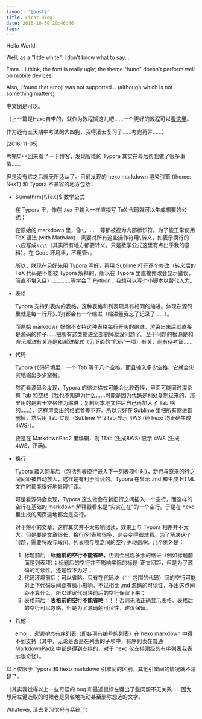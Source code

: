 ```yaml
---
layout: '[post]'
title: First Blog
date: 2016-10-30 20:46:46
tags:
---
```

Hello World! 

Well, as a "little white", I don't know what to say... 

Emm... I think, the font is really ugly; the theme "huno" doesn't perform well on mobile devices. 

Also, I found that emoji was not supported... (although which is not something matters)

中文倒是可以。

（上一篇是Hexo自带的，就作为教程搁这儿吧……一个更好的教程可以[看这里](http://www.tuicool.com/articles/AfQnQjy/)。

作为还有三天期中考试的大四狗，我得滚去复习了……考完再弄……）



[2016-11-05]

考完C++回来看了一下博客，发现智能的 Typora 其实在幕后帮我做了很多事情……

但是没有它之后就无所适从了。目前发现的 hexo markdown 渲染引擎 (theme: NexT) 和 Typora 不兼容的地方包括：

- $\\mathrm{\\TeX}$ 数学公式

  在 Typora 里，像在 .tex 里输入一样直接写 TeX 代码就可以生成想要的公式；

  在原始的 markdown 里，像`\`，`.`，`_`等都被视为内部标识符。为了能正常使用 TeX 语法 (with MathJax)，需要对所有这些操作符用`\`转义，如表示换行的`\\`应写成`\\\\`（其实所有地方都要转义，只是数学公式这里有点出乎我的意料）。在 Code 环境里，不用管`\`。

  所以，朕现在只好先用 Typora 写好，再用 Sublime 打开逐个修改（转义后的 TeX 代码是不能被 Typora 解释的，所以在 Typora 里直接修改会显示错误，简直不堪入目）…………等学会了 Python，我想可以写个小脚本以替代人力。

- 表格

  Typora 支持列表内的表格，这种表格和列表项具有相同的缩进。体现在源码里就是每一行开头的`|`都会有一个缩进（缩进量我忘了记录了……）。

  而原始 markdown 好像不支持这种表格每行开头的缩进，渲染出来后就直接是源码的样子……把所有这类缩进全部删掉就没问题了。至于问题的根源是和*有无缩进*有关还是和*缩进格式*（见下面的“代码”一项）有关，尚有待考证……

- 代码

  Typora 代码环境里，一个 Tab 等于八个空格。而且输入多少空格，它就会忠实地输出多少空格。

  然而看源码会发现，Typora 的缩进格式可能会比较奇怪，里面可能同时混杂有 Tab 和空格（我也不知道为什么……可能是因为代码是别处复制过来的，那里用的是若干空格作为缩进；复制到本地文件后自己再加入了 Tab 啥的……），这样渲染出的格式参差不齐。所以只好在 Sublime 里把所有缩进都删掉，然后用 Tab 实现（Sublime 里 2Tab 显示 4WS (经 hexo 均正确生成4WS)）。

  要是在 MarkdownPad2 里编辑，则 1Tab (生成8WS) 显示 4WS (生成4WS，正确)。

- 换行

  Typora 敲入回车后（包括列表换行进入下一列表项中时），新行与原来的行之间间距被自动放大，这样是有利于阅读的。Typora 在显示 .md 和生成 HTML 文件时都能很好地处理行距。

  可是看源码会发现，Typora 这么做会在新旧行之间插入一个空行，而这样的空行在基础的 markdown 解释器看来是“实实在在”的一个空行。于是在 hexo 里生成的网页遍地都会是空行。

  对于短小的文章，这样其实并不太影响阅读，效果上与 Typora 相差并不太大。但是要是文章很长、换行/列表项很多，则会变得很难看。为了解决这个问题，需要将段与段间、列表项与项之间的空行*手动删除*。几个例外是：

  1. 标题前后：**标题前的空行不能省略**，否则会出现多余的缩进（例如标题前面是列表项）；标题后的空行并不影响实际的标题-正文间距，但是为了源码的可读性，还是留下为好；
  2. 代码环境前后：可以省略。只有在代码块（` ``` `包围的代码）间的空行可能对上下代码块间距有微小影响。不过相比 .md 源码的可读性，多出这点间距不算什么，所以建议代码块前后的空行保留下来；
  3. 表格前后：**表格前的空行不能省略**！！！否则无法正确显示表格。表格后的空行可以忽略，但是为了源码的可读性，建议保留。

- 其他：

  emoji、*列表中的*有序列表（即各项有编号的列表）在 hexo markdown 中得不到支持（其中，无论是否是在列表的子项中，有序列表在普通 MarkdownPad2 中都是得到支持的，对于 hexo 仅支持顶级的有序列表我表示很奇怪）。

以上仅限于 Typora 和 hexo markdown 引擎间的区别。其他引擎间的情况就不清楚了。

（其实我觉得以上一些奇怪的 bug 和最近鼠标左键出了些问题不无关系……因为想用左键选取的时候老是莫名地拖动甚至删除想选的文字。

Whatever, 滚去复习信号与系统了）